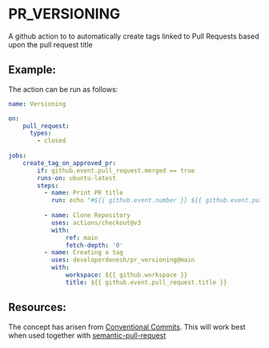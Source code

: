 # PR_VERSIONING
A github action to to automatically create tags linked to Pull Requests based upon the pull request title

## Example:
The action can be run as follows: 

```yaml
name: Versioning

on:
    pull_request:
      types:
        - closed
  
jobs:
    create_tag_on_approved_pr:
        if: github.event.pull_request.merged == true
        runs-on: ubuntu-latest
        steps:
          - name: Print PR title
            run: echo "#${{ github.event.number }} ${{ github.event.pull_request.title }} has been merged"
            
          - name: Clone Repository
            uses: actions/checkout@v3
            with:
                ref: main
                fetch-depth: '0'
          - name: Creating a tag
            uses: developerdenesh/pr_versioning@main
            with:
                workspace: ${{ github.workspace }}
                title: ${{ github.event.pull_request.title }}
```

## Resources: 
The concept has arisen from [Conventional Commits](https://www.conventionalcommits.org/en/v1.0.0/). This will work best when used together with [semantic-pull-request](https://github.com/amannn/action-semantic-pull-request/tree/v5/)
